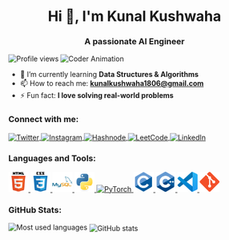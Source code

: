 <h1 align="center">Hi 👋, I'm Kunal Kushwaha</h1>
<h3 align="center">A passionate AI Engineer</h3>

<!-- Replace the image with a "Coder in action" GIF -->
<img align="right" alt="Coder Animation" width="400" src="https://media.giphy.com/media/qgQUggAC3Pfv687qPC/giphy.gif">

<p align="left"> 
  <img src="https://komarev.com/ghpvc/?username=kunalkushwaha1806&label=Profile%20views&color=0e75b6&style=flat" alt="Profile views" /> 
</p>

- 🌱 I’m currently learning **Data Structures & Algorithms**
- 📫 How to reach me: **kunalkushwaha1806@gmail.com**
- ⚡ Fun fact: **I love solving real-world problems**

<h3 align="left">Connect with me:</h3>
<p align="left">
  <a href="https://twitter.com/kunal18062004" target="_blank">
    <img align="center" src="https://raw.githubusercontent.com/rahuldkjain/github-profile-readme-generator/master/src/images/icons/Social/twitter.svg" alt="Twitter" height="30" width="40" />
  </a>
  <a href="https://instagram.com/_http.kunall" target="_blank">
    <img align="center" src="https://raw.githubusercontent.com/rahuldkjain/github-profile-readme-generator/master/src/images/icons/Social/instagram.svg" alt="Instagram" height="30" width="40" />
  </a>
  <a href="https://hashnode.com/@kunal" target="_blank">
    <img align="center" src="https://img.shields.io/badge/Hashnode-2962FF?logo=hashnode&logoColor=white&style=for-the-badge" alt="Hashnode" height="30" width="100" />
  </a>
  <a href="https://leetcode.com/u/kunalkushwaha1806/" target="_blank">
    <img align="center" src="https://img.shields.io/badge/LeetCode-FFA116?logo=leetcode&logoColor=black&style=for-the-badge" alt="LeetCode" height="30" width="100" />
  </a>
  <a href="https://linkedin.com/in/kunalkushwaha1806" target="_blank">
    <img align="center" src="https://img.shields.io/badge/LinkedIn-0A66C2?logo=linkedin&logoColor=white&style=for-the-badge" alt="LinkedIn" height="30" width="100" />
  </a>
</p>


<h3 align="left">Languages and Tools:</h3>
<p align="left">
  <a href="https://www.w3.org/html/" target="_blank" rel="noreferrer">
    <img src="https://raw.githubusercontent.com/devicons/devicon/master/icons/html5/html5-original-wordmark.svg" alt="HTML5" width="40" height="40"/>
  </a>
  <a href="https://www.w3.org/Style/CSS/" target="_blank" rel="noreferrer">
    <img src="https://raw.githubusercontent.com/devicons/devicon/master/icons/css3/css3-original-wordmark.svg" alt="CSS3" width="40" height="40"/>
  </a>
  <a href="https://www.mysql.com/" target="_blank" rel="noreferrer">
    <img src="https://raw.githubusercontent.com/devicons/devicon/master/icons/mysql/mysql-original-wordmark.svg" alt="MySQL" width="40" height="40"/>
  </a>
  <a href="https://www.python.org" target="_blank" rel="noreferrer">
    <img src="https://raw.githubusercontent.com/devicons/devicon/master/icons/python/python-original.svg" alt="Python" width="40" height="40"/>
  </a>
  <a href="https://pytorch.org/" target="_blank" rel="noreferrer">
    <img src="https://www.vectorlogo.zone/logos/pytorch/pytorch-icon.svg" alt="PyTorch" width="40" height="40"/>
  </a>
  <!-- Added C, C++, Visual Studio Code, Git -->
  <a href="https://en.wikipedia.org/wiki/C_(programming_language)" target="_blank">
    <img src="https://raw.githubusercontent.com/devicons/devicon/master/icons/c/c-original.svg" alt="C" width="40" height="40"/>
  </a>
  <a href="https://en.wikipedia.org/wiki/C%2B%2B" target="_blank">
    <img src="https://raw.githubusercontent.com/devicons/devicon/master/icons/cplusplus/cplusplus-original.svg" alt="C++" width="40" height="40"/>
  </a>
  <a href="https://code.visualstudio.com/" target="_blank">
    <img src="https://raw.githubusercontent.com/devicons/devicon/master/icons/vscode/vscode-original.svg" alt="Visual Studio Code" width="40" height="40"/>
  </a>
  <a href="https://git-scm.com/" target="_blank">
    <img src="https://raw.githubusercontent.com/devicons/devicon/master/icons/git/git-original.svg" alt="Git" width="40" height="40"/>
  </a>
</p>

<h3 align="left">GitHub Stats:</h3>
<p>
  <img align="left" src="https://github-readme-stats.vercel.app/api/top-langs?username=kunalkushwaha1806&show_icons=true&locale=en&layout=compact" alt="Most used languages" />
</p>
<p>&nbsp;<img align="center" src="https://github-readme-stats.vercel.app/api?username=kunalkushwaha1806&show_icons=true&locale=en" alt="GitHub stats" /></p>
